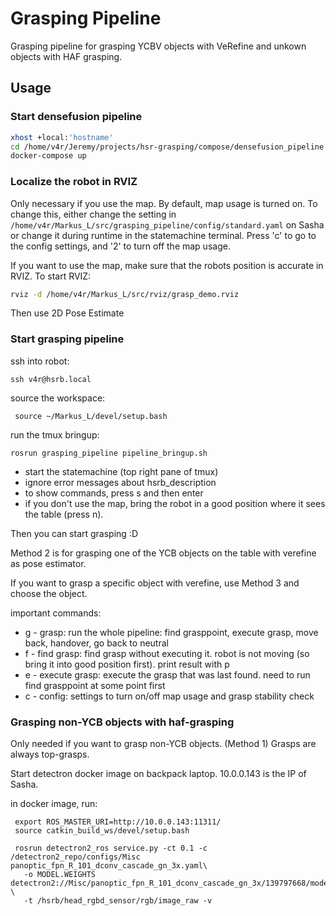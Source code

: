 # Grasping Pipeline
Grasping pipeline for grasping YCBV objects with VeRefine and unkown objects with HAF grasping. 

## Usage
### Start densefusion pipeline
 ``` bash
 xhost +local:'hostname'
 cd /home/v4r/Jeremy/projects/hsr-grasping/compose/densefusion_pipeline
 docker-compose up
 ```
### Localize the robot in RVIZ 
Only necessary if you use the map. By default, map usage is turned on. To change this, either change the setting in `/home/v4r/Markus_L/src/grasping_pipeline/config/standard.yaml`  on Sasha or change it during runtime in the statemachine terminal. Press 'c' to go to the config settings, and '2' to turn off the map usage.

If you want to use the map, make sure that the robots position is accurate in RVIZ.
To start RVIZ:
 ``` bash
 rviz -d /home/v4r/Markus_L/src/rviz/grasp_demo.rviz 
 ```

Then use 2D Pose Estimate

### Start grasping pipeline
ssh into robot:
 ```
 ssh v4r@hsrb.local
 ```

source the workspace:
```
 source ~/Markus_L/devel/setup.bash
```
run the tmux bringup:
``` 
rosrun grasping_pipeline pipeline_bringup.sh
```
* start the statemachine (top right pane of tmux)
* ignore error messages about hsrb_description
* to show commands, press s and then enter
* if you don't use the map, bring the robot in a good position where it sees the table (press n). 

Then you can start grasping :D


Method 2 is for grasping one of the YCB objects on the table with verefine as pose estimator.

If you want to grasp a specific object with verefine, use Method 3 and choose the object.

important commands:
* g - grasp: run the whole pipeline: find grasppoint, execute grasp, move back, handover, go back to neutral
* f - find grasp: find grasp without executing it. robot is not moving (so bring it into good position first). print result with p
* e - execute grasp: execute the grasp that was last found. need to run find grasppoint at some point first
* c - config: settings to turn on/off map usage and grasp stability check
### Grasping non-YCB objects with haf-grasping 
Only needed if you want to grasp non-YCB objects. (Method 1)
Grasps are always top-grasps.

Start detectron docker image on backpack laptop. 10.0.0.143 is the IP of Sasha.

in docker image, run: 
```
 export ROS_MASTER_URI=http://10.0.0.143:11311/
 source catkin_build_ws/devel/setup.bash

 rosrun detectron2_ros service.py -ct 0.1 -c /detectron2_repo/configs/Misc panoptic_fpn_R_101_dconv_cascade_gn_3x.yaml\
   -o MODEL.WEIGHTS detectron2://Misc/panoptic_fpn_R_101_dconv_cascade_gn_3x/139797668/model_final_be35db.pkl \
   -t /hsrb/head_rgbd_sensor/rgb/image_raw -v

```


